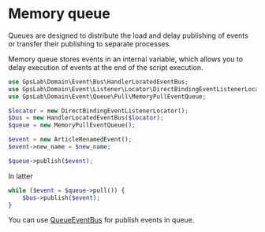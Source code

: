 Memory queue
============

Queues are designed to distribute the load and delay publishing of events or transfer their publishing to separate
processes.

Memory queue stores events in an internal variable, which allows you to delay execution of events at the end of the
script execution.

```php
use GpsLab\Domain\Event\Bus\HandlerLocatedEventBus;
use GpsLab\Domain\Event\Listener\Locator\DirectBindingEventListenerLocator;
use GpsLab\Domain\Event\Queue\Pull\MemoryPullEventQueue;

$locator = new DirectBindingEventListenerLocator();
$bus = new HandlerLocatedEventBus($locator);
$queue = new MemoryPullEventQueue();

$event = new ArticleRenamedEvent();
$event->new_name = $new_name;

$queue->publish($event);
```

In latter

```php
while ($event = $queue->pull()) {
    $bus->publish($event);
}
```

You can use [QueueEventBus](../bus.md) for publish events in queue.
